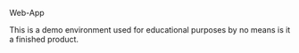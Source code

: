 Web-App

This is a demo environment used for educational purposes by no means is it a finished product.
